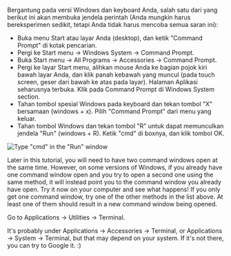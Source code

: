 <!--sec data-title="Opening: Windows" data-id="windows_prompt" data-collapse=true ces-->

Bergantung pada versi Windows dan keyboard Anda, salah satu dari yang berikut ini akan membuka jendela perintah (Anda mungkin harus bereksperimen sedikit, tetapi Anda tidak harus mencoba semua saran ini):

- Buka menu Start atau layar Anda (desktop), dan ketik "Command Prompt" di kotak pencarian.
- Pergi ke Start menu → Windows System → Command Prompt.
- Buka Start menu → All Programs → Accessories → Command Prompt.
- Pergi ke layar Start menu, alihkan mouse Anda ke bagian pojok kiri bawah layar Anda, dan klik panah kebawah yang muncul (pada touch screen, geser dari bawah ke atas pada layar). Halaman Aplikasi seharusnya terbuka. Klik pada Command Prompt di Windows System section.
- Tahan tombol spesial Windows pada keyboard dan tekan tombol "X" bersamaan (windows + x). Pilih "Command Prompt" dari menu yang keluar.
- Tahan tombol Windows dan tekan tombol "R" untuk dapat memunculkan jendela "Run" (windows + R). Ketik "cmd" di boxnya, dan klik tombol OK.

![Type "cmd" in the "Run" window](../python_installation/images/windows-plus-r.png)

Later in this tutorial, you will need to have two command windows open at the same time. However, on some versions of Windows, if you already have one command window open and you try to open a second one using the same method, it will instead point you to the command window you already have open. Try it now on your computer and see what happens! If you only get one command window, try one of the other methods in the list above. At least one of them should result in a new command window being opened.

<!--endsec-->

<!--sec data-title="Opening: OS X" data-id="OSX_prompt" data-collapse=true ces-->

Go to Applications → Utilities → Terminal.

<!--endsec-->

<!--sec data-title="Opening: Linux" data-id="linux_prompt" data-collapse=true ces-->

It's probably under Applications → Accessories → Terminal, or Applications → System → Terminal, but that may depend on your system. If it's not there, you can try to Google it. :)

<!--endsec-->